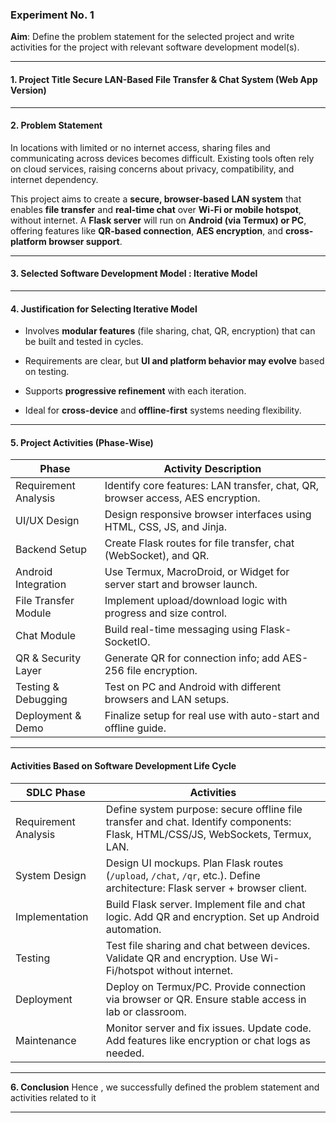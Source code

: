 

### **Experiment No. 1**

**Aim**: Define the problem statement for the selected project and write activities for the project with relevant software development model(s).

***

#### 1. Project Title **Secure LAN-Based File Transfer & Chat System (Web App Version)**

***

#### 2. Problem Statement

In locations with limited or no internet access, sharing files and communicating across devices becomes difficult. Existing tools often rely on cloud services, raising concerns about privacy, compatibility, and internet dependency.

This project aims to create a **secure, browser-based LAN system** that enables **file transfer** and **real-time chat** over **Wi-Fi or mobile hotspot**, without internet. A **Flask server** will run on **Android (via Termux) or PC**, offering features like **QR-based connection**, **AES encryption**, and **cross-platform browser support**.

***

#### 3. Selected Software Development Model : **Iterative Model**

***

#### 4. Justification for Selecting Iterative Model

-   Involves **modular features** (file sharing, chat, QR, encryption) that can be built and tested in cycles.
    
-   Requirements are clear, but **UI and platform behavior may evolve** based on testing.
    
-   Supports **progressive refinement** with each iteration.
    
-   Ideal for **cross-device** and **offline-first** systems needing flexibility.
    

***

#### 5. Project Activities (Phase-Wise)

| **Phase** | **Activity Description** |
| --- | --- |
| Requirement Analysis | Identify core features: LAN transfer, chat, QR, browser access, AES encryption. |
| UI/UX Design | Design responsive browser interfaces using HTML, CSS, JS, and Jinja. |
| Backend Setup | Create Flask routes for file transfer, chat (WebSocket), and QR. |
| Android Integration | Use Termux, MacroDroid, or Widget for server start and browser launch. |
| File Transfer Module | Implement upload/download logic with progress and size control. |
| Chat Module | Build real-time messaging using Flask-SocketIO. |
| QR & Security Layer | Generate QR for connection info; add AES-256 file encryption. |
| Testing & Debugging | Test on PC and Android with different browsers and LAN setups. |
| Deployment & Demo | Finalize setup for real use with auto-start and offline guide. |

***

#### Activities Based on Software Development Life Cycle

| **SDLC Phase** | **Activities** |
| --- | --- |
| Requirement Analysis | Define system purpose: secure offline file transfer and chat. Identify components: Flask, HTML/CSS/JS, WebSockets, Termux, LAN. |
| System Design | Design UI mockups. Plan Flask routes (`/upload`, `/chat`, `/qr`, etc.). Define architecture: Flask server + browser client. |
| Implementation | Build Flask server. Implement file and chat logic. Add QR and encryption. Set up Android automation. |
| Testing | Test file sharing and chat between devices. Validate QR and encryption. Use Wi-Fi/hotspot without internet. |
| Deployment | Deploy on Termux/PC. Provide connection via browser or QR. Ensure stable access in lab or classroom. |
| Maintenance | Monitor server and fix issues. Update code. Add features like encryption or chat logs as needed. |

***


**6. Conclusion**  Hence , we successfully defined the problem statement and activities related to it

***
